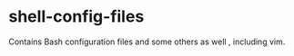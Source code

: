 shell-config-files
==================

Contains Bash configuration files and some others as well , including vim.
